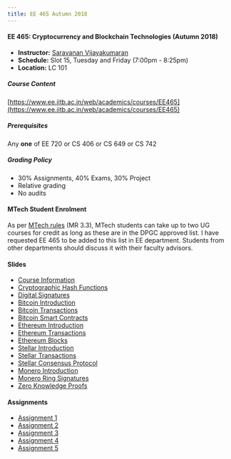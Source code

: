 ```yaml
---
title: EE 465 Autumn 2018
---
```


#### EE 465: Cryptocurrency and Blockchain Technologies (Autumn 2018)
  - **Instructor:** [Saravanan Vijayakumaran](http://www.ee.iitb.ac.in/~sarva)
  - **Schedule:** Slot 15, Tuesday and Friday (7:00pm - 8:25pm) 
  - **Location:** LC 101

##### Course Content

[https://www.ee.iitb.ac.in/web/academics/courses/EE465](https://www.ee.iitb.ac.in/web/academics/courses/EE465)

##### Prerequisites

Any **one** of EE 720 or CS 406 or CS 649 or CS 742

##### Grading Policy
  - 30% Assignments, 40% Exams, 30% Project
  - Relative grading
  - No audits

#### MTech Student Enrolment

As per [MTech rules](http://www.iitb.ac.in/newacadhome/MTechRulesupdate201805July.pdf) (MR 3.3), MTech students can take up to two UG courses for credit as long as these are in the DPGC approved list. I have requested EE 465 to be added to this list in EE department. Students from other departments should discuss it with their faculty advisors.

#### Slides

  - [Course Information](./2018/slides/CourseInfo.pdf)
  - [Cryptographic Hash Functions](./2018/slides/HashFunctions.pdf)
  - [Digital Signatures](./2018/slides/DigitalSignatures.pdf)
  - [Bitcoin Introduction](./2018/slides/BitcoinIntroduction.pdf)
  - [Bitcoin Transactions](./2018/slides/BitcoinTransactions.pdf)
  - [Bitcoin Smart Contracts](./2018/slides/BitcoinContracts.pdf)
  - [Ethereum Introduction](./2018/slides/EthereumIntroduction.pdf)
  - [Ethereum Transactions](./2018/slides/EthereumTransactions.pdf)
  - [Ethereum Blocks](./2018/slides/EthereumBlocks.pdf)
  - [Stellar Introduction](./2018/slides/StellarIntroduction.pdf)
  - [Stellar Transactions](./2018/slides/StellarTransactions.pdf)
  - [Stellar Consensus Protocol](./2018/slides/StellarConsensus.pdf)
  - [Monero Introduction](./2018/slides/MoneroIntroduction.pdf)
  - [Monero Ring Signatures](./2018/slides/MoneroRingSignatures.pdf)
  - [Zero Knowledge Proofs](./2018/slides/ZeroKnowledgeProofs.pdf)

#### Assignments

  - [Assignment 1](./2018/assignments/assignment1.pdf)
  - [Assignment 2](./2018/assignments/assignment2.pdf)
  - [Assignment 3](./2018/assignments/assignment3.pdf)
  - [Assignment 4](./2018/assignments/assignment4.pdf)
  - [Assignment 5](./2018/assignments/assignment5.pdf)
